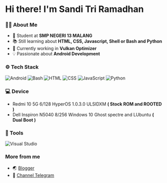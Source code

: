 # Hi there! I'm Sandi Tri Ramadhan 

### 👨‍💻 About Me
- 🏫 Student at **SMP NEGERI 13 MALANG**
- 📚 Still learning about **HTML, CSS, Javascript, Shell or Bash and Python**
- 🔧 Currently working in **Vulkan Optimizer**
- 💡 Passionate about **Android Development**

### ⚙️ Tech Stack
![Android](https://img.shields.io/badge/Android-3DDC84?logo=android&logoColor=white)
![Bash](https://img.shields.io/badge/Bash-4EAA25?logo=gnubash&logoColor=fff)
![HTML](https://img.shields.io/badge/HTML-%23E34F26.svg?logo=html5&logoColor=white)
![CSS](https://img.shields.io/badge/CSS-1572B6?logo=css3&logoColor=fff)
![JavaScript](https://img.shields.io/badge/JavaScript-F7DF1E?logo=javascript&logoColor=000)
![Python](https://img.shields.io/badge/Python-3776AB?logo=python&logoColor=fff)

### 💻 Device
- Redmi 10 5G 6/128 HyperOS 1.0.3.0 ULSIDXM **( Stock ROM and ROOTED )**
- Dell Inspiron N5040 8/256 Windows 10 Ghost spectre and LUbuntu **( Dual Boot )**
### 🔧 Tools
![Visual Studio](https://custom-icon-badges.demolab.com/badge/Visual%20Studio-5C2D91.svg?&logo=visual-studio&logoColor=white)

### More from me
- 🌏 [Blogger](https://tentangsoftwareandroid.blogspot.com)
- 💾 [Channel Telegram](https://t.me/sannopensource)
